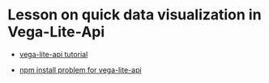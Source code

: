 # Lesson on quick data visualization in Vega-Lite-Api

- [vega-lite-api tutorial]("https://www.youtube.com/watch?v=RKJPMfKsAsQ")

- [npm install problem for vega-lite-api]("https://vizhub.com/forum/t/attempted-import-error-vl-is-not-exported-from-vega-lite-api/107/3")
